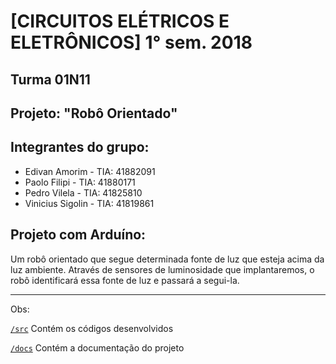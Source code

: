 # [CIRCUITOS ELÉTRICOS E ELETRÔNICOS] 1° sem. 2018

## Turma 01N11
## Projeto: "Robô Orientado"
## Integrantes do grupo:

* Edivan Amorim    - TIA: 41882091
* Paolo Filipi     - TIA: 41880171
* Pedro Vilela     - TIA: 41825810
* Vinicius Sigolin - TIA: 41819861

## Projeto com Arduíno:

Um robô orientado que segue determinada fonte de luz que esteja acima da luz ambiente. Através de sensores de luminosidade que implantaremos, o robô identificará essa fonte de luz e passará a segui-la.

_______________________________________
Obs:

[`/src`](https://github.com/edivanamorim/mackenzie-projeto-robo-orientado/tree/master/src) Contém os códigos desenvolvidos

[`/docs`](https://github.com/edivanamorim/mackenzie-projeto-robo-orientado/tree/master/docs) Contém a documentação do projeto
